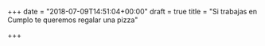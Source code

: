+++
date = "2018-07-09T14:51:04+00:00"
draft = true
title = "Si trabajas en Cumplo te queremos regalar una pizza"

+++


